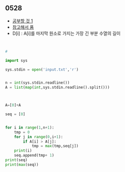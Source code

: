 
## 0528
- [공부할 것 1](https://seungkwan.tistory.com/8)
- [참고해서 품](https://namu.wiki/w/%EC%B5%9C%EC%9E%A5%20%EC%A6%9D%EA%B0%80%20%EB%B6%80%EB%B6%84%20%EC%88%98%EC%97%B4)
- D[i] : A[i]를 마지막 원소로 가지는 가장 긴 부분 수열의 길이

```python


# 

import sys

sys.stdin = open('input.txt','r')


n = int(sys.stdin.readline())
A = list(map(int,sys.stdin.readline().split()))



A=[0]+A

seq = [0]


for i in range(1,n+1):
    tmp = 0
    for j in range(0,i+1):
        if A[i] > A[j]:
            tmp = max(tmp,seq[j]) 
    print(i)
    seq.append(tmp+ 1)
print(seq)
print(max(seq))
    


        


            
        

    
           


```

